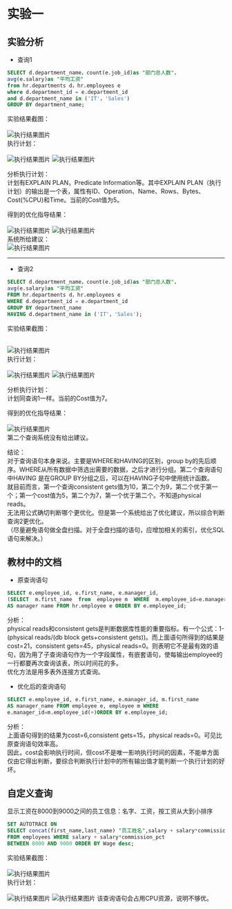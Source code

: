 # 实验一
## 实验分析
- 查询1
```sql
SELECT d.department_name，count(e.job_id)as "部门总人数"，
avg(e.salary)as "平均工资"
from hr.departments d，hr.employees e
where d.department_id = e.department_id
and d.department_name in ('IT'，'Sales')
GROUP BY department_name;
```
实验结果截图：<br><br>
![执行结果图片](./1_1.png)<br>
执行计划：<br><br>
![执行结果图片](./1_2.png)
![执行结果图片](./1_3.png)

分析执行计划：<br>
  计划有EXPLAIN PLAN，Predicate Information等。其中EXPLAIN PLAN（执行计划）的输出是一个表，属性有ID、Operation、Name、Rows、Bytes、Cost(%CPU)和Time。当前的Cost值为5。<br>

得到的优化指导结果：<br><br>
![执行结果图片](./3_1.png)
![执行结果图片](./3_2.png)<br>
系统所给建议：<br>
![执行结果图片](./3_3.png)

----------
- 查询2
```sql
SELECT d.department_name，count(e.job_id)as "部门总人数"，
avg(e.salary)as "平均工资"
FROM hr.departments d，hr.employees e
WHERE d.department_id = e.department_id
GROUP BY department_name
HAVING d.department_name in ('IT'，'Sales');
```
实验结果截图：<br><br>

![执行结果图片](./2_1.png)<br>
执行计划：<br><br>
![执行结果图片](./2_2.png)
![执行结果图片](./2_3.png)

分析执行计划：<br>
  计划同查询1一样。当前的Cost值为7。<br>
  
得到的优化指导结果：<br><br>
![执行结果图片](./4_1.png)<br>
第二个查询系统没有给出建议。

结论：<br>
  对于查询语句本身来说。主要是WHERE和HAVING的区别，group by的先后顺序。WHERE从所有数据中筛选出需要的数据，之后才进行分组。第二个查询语句中HAVING 是在GROUP BY分组之后，可以在HAVING子句中使用统计函数。<br>
  就目前而言，第一个查询consistent gets值为10，第二个为9，第二个优于第一个；第一个cost值为5，第二个为7，第一个优于第二个。不知道physical reads。<br>
  无法用公式确切判断哪个更优化。但是第一个系统给出了优化建议，所以综合判断查询2更优化。<br>
 （尽量避免语句做全盘扫描。对于全盘扫描的语句，应增加相关的索引，优化SQL语句来解决。）<br>
 ## 教材中的文档
 - 原查询语句
 ```sql
SELECT e.employee_id, e.first_name, e.manager_id,
(SELECT  m.first_name  from  employee m  WHERE  m.employee_id=e.manager_id)
AS manager name FROM hr.employee e ORDER BY e.employee_id;
 ```
分析：<br>
  physical reads和consistent gets是判断数据库性能的重要指标。有一个公式：1-(physical reads/(db block gets+consistent gets))。而上面语句所得到的结果是cost=21，consistent gets=45，physical reads=0。则表明它不是最有效的语句，因为用了子查询语句作为一个字段属性，有嵌套语句，使每输出employee的一行都要再次查询该表，所以时间花的多。<br>
  优化方法是用多表外连接方式查询。<br>
- 优化后的查询语句
```sql
SELECT e.employee_id, e.first_name, e.manager_id, m.first_name
AS manager_name FROM employee e, employee m WHERE
e.manager_id=m.employee_id(+)ORDER BY e.employee_id;
```
分析：<br>
  上面语句得到的结果为cost=6,consistent gets=15，physical reads=0。可见比原查询语句效率高。<br>
  因此，cost会影响执行时间，但cost不是唯一影响执行时间的因素，不能单方面仅由它得出判断，要综合判断执行计划中的所有输出值才能判断一个执行计划的好坏。
## 自定义查询
显示工资在8000到9000之间的员工信息：名字、工资，按工资从大到小排序
```sql
SET AUTOTRACE ON
SELECT concat(first_name,last_name) "员工姓名",salary + salary*commission_pct AS Wage 
FROM employees WHERE salary + salary*commission_pct 
BETWEEN 8000 AND 9000 ORDER BY Wage desc;
```
实验结果截图：<br><br>
![执行结果图片](./5_1.png)<br>
执行计划：<br><br>
![执行结果图片](./5_2.png)
![执行结果图片](./5_3.png)
该查询语句会占用CPU资源，说明不够优。
